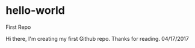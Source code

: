 # hello-world
First Repo

Hi there,
I'm creating my first Github repo. 
Thanks for reading.
04/17/2017
